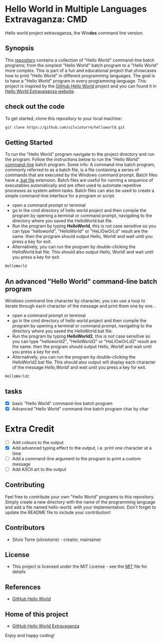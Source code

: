 # Hello World in Multiple Languages Extravaganza: CMD
Hello world project extravaganza, the Win**dos** command line version.
## Synopsis
This [repository](https://github.com/silviotorre/helloworld) contains a collection of "Hello World" command-line batch programs; from the simplest "Hello World" batch program to a "Hello World" more complex. This is part of a fun and educational project that showcases how to print "Hello World" in different programming languages. The goal is to have a "Hello World" program in every programming language. This project is inspired by the [GitHub Hello World](https://docs.github.com/en/get-started/quickstart/hello-world) project and you can found it in [Hello World Extravaganza website](https://silviotorre.github.io/helloworld/).
 
## check out the code
To get started, clone this repository to your local machine:
```bash
git clone https://github.com/silviotorre/helloworld.git
```
## Getting Started
To run the "Hello World" program navigate to the project directory and run the program. Follow the instructions below to run the "Hello World" [command-line](https://en.wikipedia.org/wiki/Command-line_interface) batch program. 
Some info: A command-line batch program, commonly referred to as a batch file, is a file containing a series of commands that are executed by the Windows command prompt. Batch files have a [.bat file](https://en.wikipedia.org/wiki/Batch_file) extension. Batch files are useful for running a sequence of executables automatically and are often used to automate repetitive processes as system admin tasks. Batch files can also be used to create a simple command-line interface for a program or script.

- open a command prompt or terminal
- go in the cmd directory of hello world project and then compile the program by opening a terminal or command prompt, navigating to the directory where you saved the HelloWorld.bat file.
- Run the program by typing **HelloWorld**, this is not case sensitive so you can type "helloworld", "HelloWorld" or "HeLlOwOrLd" result are the same. then the program should output Hello, World! and wait until you press a key for exit.
- Alternatively, you can run the program by double-clicking the HelloWorld.bat file. This should also output Hello, World! and wait until you press a key for exit.

```bash
HelloWorld
```

## An advanced "Hello World" command-line batch program
Windows command line character by character, you can use a loop to iterate through each character of the message and print them one by one. .

- open a command prompt or terminal
- go in the cmd directory of hello world project and then compile the program by opening a terminal or command prompt, navigating to the directory where you saved the HelloWorld.bat file.
- Run the program by typing **HelloWorld2**, this is not case sensitive so you can type "helloworld2", "HelloWorld2" or "HeLlOwOrLd2" result are the same. then the program should output Hello, World! and wait until you press a key for exit.
- Alternatively, you can run the program by double-clicking the HelloWorld2.bat file. This should also output will display each character of the message *Hello,World!* and wait until you press a key for exit.

```bash
HelloWorld2
```

## tasks
- [x]  basic "Hello World" command-line batch program
- [x]  Advanced "Hello World" command-line batch program char by char

# Extra Credit
- [ ]  Add colours to the output
- [x]  Add advanced typing effect to the output, i.e. print one character at a time
- [ ]  Add a command-line argument to the program to print a custom message
- [ ]  Add ASCII art to the output

## Contributing
Feel free to contribute your own "Hello World" programs to this repository. Simply create a new directory with the name of the programming language and add a file named hello-world.<extension> with your implementation. Don't forget to update the README file to include your contribution!

## Contributors
- Silvio Torre (silviotorre)  - creator, maintainer

## License
- This project is licensed under the MIT License - see the [MIT](https://choosealicense.com/licenses/mit/) file for details

## References
- [GitHub Hello World](https://docs.github.com/en/get-started/quickstart/hello-world)

## Home of this project
- [GitHub Hello World Extravaganza](https://github.com/silviotorre/helloworld/)

Enjoy and happy coding!